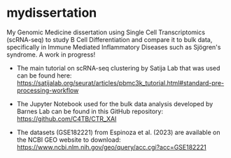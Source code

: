 # mydissertation
My Genomic Medicine dissertation using Single Cell Transcriptomics (scRNA-seq) to study B Cell Differentiation and compare it to bulk data, specifically in Immune Mediated Inflammatory Diseases such as Sjögren's syndrome. A work in progress!


- The main tutorial on scRNA-seq clustering by Satija Lab that was used can be found here: https://satijalab.org/seurat/articles/pbmc3k_tutorial.html#standard-pre-processing-workflow

- The Jupyter Notebook used for the bulk data analysis developed by Barnes Lab can be found in this GitHub repository: https://github.com/C4TB/CTR_XAI

- The datasets (GSE182221) from Espinoza et al. (2023) are available on the NCBI GEO website to download: https://www.ncbi.nlm.nih.gov/geo/query/acc.cgi?acc=GSE182221

